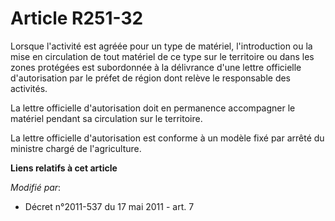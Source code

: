 # Article R251-32

Lorsque l'activité est agréée pour un type de matériel, l'introduction ou la mise en circulation de tout matériel de ce type
sur le territoire ou dans les zones protégées est subordonnée à la délivrance d'une lettre officielle d'autorisation par le
préfet de région dont relève le responsable des activités. 

La lettre officielle d'autorisation doit en permanence accompagner le matériel pendant sa circulation sur le territoire. 

La lettre officielle d'autorisation est conforme à un modèle fixé par arrêté du ministre chargé de l'agriculture.

**Liens relatifs à cet article**

_Modifié par_:

  - Décret n°2011-537 du 17 mai 2011 - art. 7
